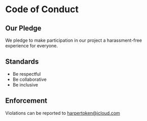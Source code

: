 # Code of Conduct

## Our Pledge

We pledge to make participation in our project a harassment-free experience for everyone.

## Standards

- Be respectful
- Be collaborative
- Be inclusive

## Enforcement

Violations can be reported to harpertoken@icloud.com